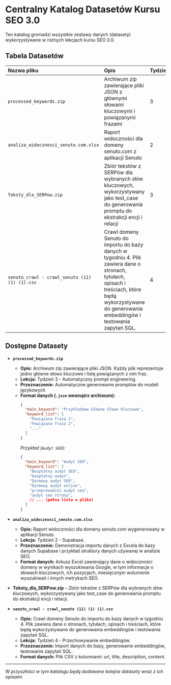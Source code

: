 # Centralny Katalog Datasetów Kursu SEO 3.0

Ten katalog gromadzi wszystkie zestawy danych (datasety) wykorzystywane w różnych lekcjach kursu SEO 3.0.

## Tabela Datasetów

| Nazwa pliku | Opis | Tydzień | Lekcja | Link |
|:------------|:-----|:--------|:-------|:-----|
| `processed_keywords.zip` | Archiwum zip zawierające pliki JSON z głównymi słowami kluczowymi i powiązanymi frazami | 3 | Automatyczny prompt engineering | [Pobierz](processed_keywords.zip) |
| `analiza_widocznosci_senuto.com.xlsx` | Raport widoczności dla domeny senuto.com z aplikacji Senuto | 2 | Supabase | [Pobierz](analiza_widocznosci_senuto.com.xlsx) |
| `Teksty_dla_SERPow.zip` | Zbiór tekstów z SERPów dla wybranych słów kluczowych, wykorzystywany jako test_case do generowania promptu do ekstrakcji encji i relacji | 3 | Tworzenie własnego promptu w praktyce | [Pobierz](Teksty_dla_SERPow.zip) |
| `senuto_crawl - crawl_senuto (11) (1) (1).csv` | Crawl domeny Senuto do importu do bazy danych w tygodniu 4. Plik zawiera dane o stronach, tytułach, opisach i treściach, które będą wykorzystywane do generowania embeddingów i testowania zapytań SQL. | 4 | Przechowywanie embeddingów | [Pobierz](senuto_crawl%20-%20crawl_senuto%20(11)%20(1)%20(1).csv) |

## Dostępne Datasety

*   **`processed_keywords.zip`**
    *   **Opis:** Archiwum zip zawierające pliki JSON. Każdy plik reprezentuje jedno główne słowo kluczowe i listę powiązanych z nim fraz.
    *   **Lekcja:** Tydzień 3 - Automatyczny prompt engineering.
    *   **Przeznaczenie:** Automatyczne generowanie promptów do modeli językowych
    *   **Format danych (`.json` wewnątrz archiwum):**
        ```json
        {
          "main_keyword": "Przykładowe Główne Słowo Kluczowe",
          "keyword_list": [
            "Powiązana fraza 1",
            "Powiązana fraza 2",
            "..."
          ]
        }
        ```
        *Przykład (`Audyt SEO`):*
        ```json
        {
          "main_keyword": "Audyt SEO",
          "keyword_list": [
            "Bezpłatny audyt SEO",
            "bezpłatny audyt",
            "Darmowy audyt SEO",
            "Darmowy audyt online",
            "przeprowadzić audyt seo",
            "audyt seo strony",
            // ... (pełna lista w pliku)
          ]
        }
        ```

*   **`analiza_widocznosci_senuto.com.xlsx`**
    *   **Opis:** Raport widoczności dla domeny senuto.com wygenerowany w aplikacji Senuto.
    *   **Lekcja:** Tydzień 2 - Supabase.
    *   **Przeznaczenie:** Demonstracja importu danych z Excela do bazy danych Supabase i przykład struktury danych używanej w analizie SEO.
    *   **Format danych:** Arkusz Excel zawierający dane o widoczności domeny w wynikach wyszukiwania Google, w tym informacje o słowach kluczowych, ich pozycjach, miesięcznym wolumenie wyszukiwań i innych metrykach SEO.

* **Teksty_dla_SERPow.zip** – Zbiór tekstów z SERPów dla wybranych słów kluczowych, wykorzystywany jako test_case do generowania promptu do ekstrakcji encji i relacji.

*   **`senuto_crawl - crawl_senuto (11) (1) (1).csv`**
    *   **Opis:** Crawl domeny Senuto do importu do bazy danych w tygodniu 4. Plik zawiera dane o stronach, tytułach, opisach i treściach, które będą wykorzystywane do generowania embeddingów i testowania zapytań SQL.
    *   **Lekcja:** Tydzień 4 - Przechowywanie embeddingów.
    *   **Przeznaczenie:** Import danych do bazy, generowanie embeddingów, testowanie zapytań SQL.
    *   **Format danych:** Plik CSV z kolumnami: url, title, description, content.

---

*W przyszłości w tym katalogu będą dodawane kolejne datasety wraz z ich opisami.* 